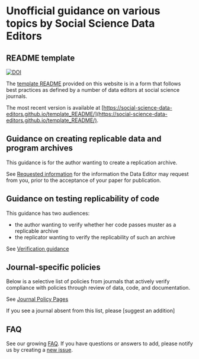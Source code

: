 # Unofficial guidance on various topics by Social Science Data Editors


## README template

[![DOI](https://zenodo.org/badge/DOI/10.5281/zenodo.4319999.svg)](https://doi.org/10.5281/zenodo.4319999)

The [template README](https://social-science-data-editors.github.io/template_README/) provided on this website is in a form that follows best practices as defined by a number of data editors at social science journals. 

The most recent version is available at [https://social-science-data-editors.github.io/template_README/](https://social-science-data-editors.github.io/template_README/).

## Guidance on creating replicable data and program archives
This guidance is for the author wanting to create a replication archive.

See [Requested information](Requested_information.md) for the information the Data Editor may request from you, prior to the acceptance of your paper for publication.

## Guidance on testing replicability of code

This guidance has two audiences:
 - the author wanting to verify whether her code passes muster as a replicable archive
 - the replicator wanting to verify the replicability of such an archive

See [Verification guidance](Verification_guidance.md) 

## Journal-specific policies

Below is a selective list of policies from journals that actively verify compliance with policies through review of data, code, and documentation. 

See [Journal Policy Pages](journal_policies.md)

If you see a journal absent from this list, please [suggest an addition]

## FAQ
See our growing [FAQ](FAQ.md). If you have questions or answers to add, please notify us by creating a [new issue](https://github.com/social-science-data-editors/guidance/issues/new).